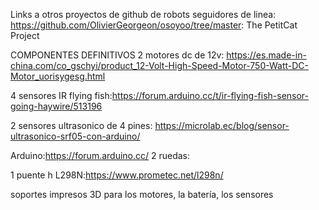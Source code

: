 Links a otros proyectos de github de robots seguidores de linea:
https://github.com/OlivierGeorgeon/osoyoo/tree/master: The PetitCat Project

COMPONENTES DEFINITIVOS
2 motores dc de 12v: https://es.made-in-china.com/co_gschyi/product_12-Volt-High-Speed-Motor-750-Watt-DC-Motor_uorisygesg.html

4 sensores IR flying fish:https://forum.arduino.cc/t/ir-flying-fish-sensor-going-haywire/513196

2 sensores ultrasonico de 4 pines: https://microlab.ec/blog/sensor-ultrasonico-srf05-con-arduino/

Arduino:https://forum.arduino.cc/
2 ruedas:

1 puente h L298N:https://www.prometec.net/l298n/

soportes impresos 3D para los motores, la batería, los sensores


    